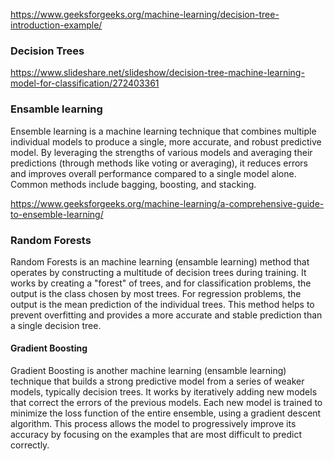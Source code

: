 https://www.geeksforgeeks.org/machine-learning/decision-tree-introduction-example/


### Decision Trees
https://www.slideshare.net/slideshow/decision-tree-machine-learning-model-for-classification/272403361


### Ensamble learning
Ensemble learning is a machine learning technique that combines multiple individual models to produce a single, more accurate, and robust predictive model. By leveraging the strengths of various models and averaging their predictions (through methods like voting or averaging), it reduces errors and improves overall performance compared to a single model alone. Common methods include bagging, boosting, and stacking. 

https://www.geeksforgeeks.org/machine-learning/a-comprehensive-guide-to-ensemble-learning/

### Random Forests
Random Forests is an machine learning (ensamble learning) method that operates by constructing a multitude of decision trees during training. It works by creating a "forest" of trees, and for classification problems, the output is the class chosen by most trees. For regression problems, the output is the mean prediction of the individual trees. This method helps to prevent overfitting and provides a more accurate and stable prediction than a single decision tree.

#### Gradient Boosting
Gradient Boosting is another machine learning (ensamble learning) technique that builds a strong predictive model from a series of weaker models, typically decision trees. It works by iteratively adding new models that correct the errors of the previous models. Each new model is trained to minimize the loss function of the entire ensemble, using a gradient descent algorithm. This process allows the model to progressively improve its accuracy by focusing on the examples that are most difficult to predict correctly.